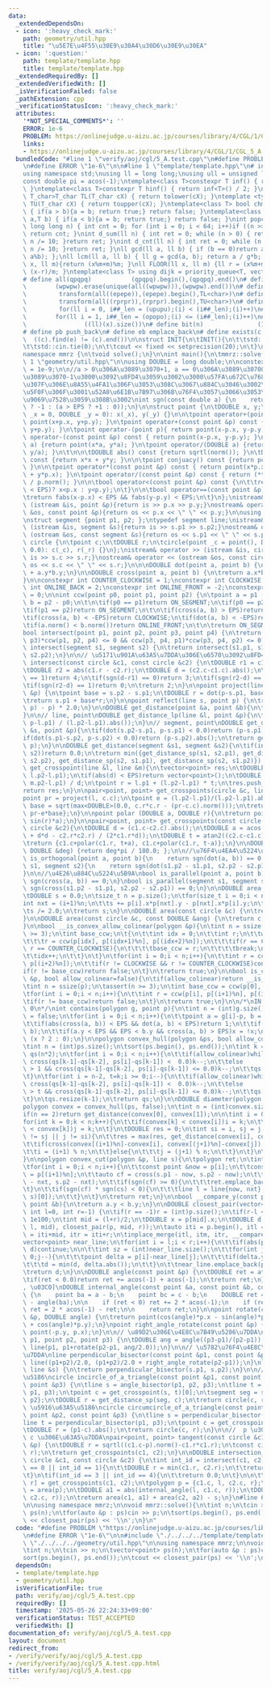 ```yaml
---
data:
  _extendedDependsOn:
  - icon: ':heavy_check_mark:'
    path: geometry/util.hpp
    title: "\u5E7E\u4F55\u30E9\u30A4\u30D6\u30E9\u30EA"
  - icon: ':question:'
    path: template/template.hpp
    title: template/template.hpp
  _extendedRequiredBy: []
  _extendedVerifiedWith: []
  _isVerificationFailed: false
  _pathExtension: cpp
  _verificationStatusIcon: ':heavy_check_mark:'
  attributes:
    '*NOT_SPECIAL_COMMENTS*': ''
    ERROR: 1e-6
    PROBLEM: https://onlinejudge.u-aizu.ac.jp/courses/library/4/CGL/1/CGL_5_A
    links:
    - https://onlinejudge.u-aizu.ac.jp/courses/library/4/CGL/1/CGL_5_A
  bundledCode: "#line 1 \"verify/aoj/cgl/5_A.test.cpp\"\n#define PROBLEM \"https://onlinejudge.u-aizu.ac.jp/courses/library/4/CGL/1/CGL_5_A\"\
    \n#define ERROR \"1e-6\"\n\n#line 1 \"template/template.hpp\"\n# include <bits/stdc++.h>\n\
    using namespace std;\nusing ll = long long;\nusing ull = unsigned long long;\n\
    const double pi = acos(-1);\ntemplate<class T>constexpr T inf() { return ::std::numeric_limits<T>::max();\
    \ }\ntemplate<class T>constexpr T hinf() { return inf<T>() / 2; }\ntemplate <typename\
    \ T_char>T_char TL(T_char cX) { return tolower(cX); }\ntemplate <typename T_char>T_char\
    \ TU(T_char cX) { return toupper(cX); }\ntemplate<class T> bool chmin(T& a,T b)\
    \ { if(a > b){a = b; return true;} return false; }\ntemplate<class T> bool chmax(T&\
    \ a,T b) { if(a < b){a = b; return true;} return false; }\nint popcnt(unsigned\
    \ long long n) { int cnt = 0; for (int i = 0; i < 64; i++)if ((n >> i) & 1)cnt++;\
    \ return cnt; }\nint d_sum(ll n) { int ret = 0; while (n > 0) { ret += n % 10;\
    \ n /= 10; }return ret; }\nint d_cnt(ll n) { int ret = 0; while (n > 0) { ret++;\
    \ n /= 10; }return ret; }\nll gcd(ll a, ll b) { if (b == 0)return a; return gcd(b,\
    \ a%b); };\nll lcm(ll a, ll b) { ll g = gcd(a, b); return a / g*b; };\nll MOD(ll\
    \ x, ll m){return (x%m+m)%m; }\nll FLOOR(ll x, ll m) {ll r = (x%m+m)%m; return\
    \ (x-r)/m; }\ntemplate<class T> using dijk = priority_queue<T, vector<T>, greater<T>>;\n\
    # define all(qpqpq)           (qpqpq).begin(),(qpqpq).end()\n# define UNIQUE(wpwpw)\
    \        (wpwpw).erase(unique(all((wpwpw))),(wpwpw).end())\n# define LOWER(epepe)\
    \         transform(all((epepe)),(epepe).begin(),TL<char>)\n# define UPPER(rprpr)\
    \         transform(all((rprpr)),(rprpr).begin(),TU<char>)\n# define rep(i,upupu)\
    \         for(ll i = 0, i##_len = (upupu);(i) < (i##_len);(i)++)\n# define reps(i,opopo)\
    \        for(ll i = 1, i##_len = (opopo);(i) <= (i##_len);(i)++)\n# define len(x)\
    \                ((ll)(x).size())\n# define bit(n)               (1LL << (n))\n\
    # define pb push_back\n# define eb emplace_back\n# define exists(c, e)       \
    \  ((c).find(e) != (c).end())\n\nstruct INIT{\n\tINIT(){\n\t\tstd::ios::sync_with_stdio(false);\n\
    \t\tstd::cin.tie(0);\n\t\tcout << fixed << setprecision(20);\n\t}\n}INIT;\n\n\
    namespace mmrz {\n\tvoid solve();\n}\n\nint main(){\n\tmmrz::solve();\n}\n#line\
    \ 1 \"geometry/util.hpp\"\n\nusing DOUBLE = long double;\n\nconstexpr DOUBLE EPS\
    \ = 1e-9;\n\n//a > 0\u306A\u3089\u3070+1, a == 0\u306A\u3089\u30700, a < 0\u306A\
    \u3089\u3070-1\u3000\u3092\u8FD4\u3059\u3002\u3000\u57FA\u672C\u7684\u306BEPS\u8FBC\
    \u307F\u306E\u8A55\u4FA1\u306F\u3053\u308C\u3067\u884C\u3046\u3002\n//\u4E0D\u7B49\
    \u5F0F\u306F\u3001\u52A0\u6E1B\u7B97\u306B\u76F4\u3057\u3066\u3053\u308C\u306B\
    \u9069\u7528\u3059\u308B\u3002\nint sgn(const double a) {\n    return (a < -EPS\
    \ ? -1 : (a > EPS ? +1 : 0));\n}\n\nstruct point {\n\tDOUBLE x, y;\n\n\tpoint(DOUBLE\
    \ _x = 0, DOUBLE _y = 0): x(_x), y(_y) {}\n\n\tpoint operator+(point p){ return\
    \ point(x+p.x, y+p.y); }\n\tpoint operator+(const point &p) const { return point(x+p.x,\
    \ y+p.y); }\n\tpoint operator-(point p){ return point(x-p.x, y-p.y); }\n\tpoint\
    \ operator-(const point &p) const { return point(x-p.x, y-p.y); }\n\tpoint operator*(DOUBLE\
    \ a) {return point(x*a, y*a); }\n\tpoint operator/(DOUBLE a) {return point(x/a,\
    \ y/a); }\n\t\n\n\tDOUBLE abs() const {return sqrtl(norm()); }\n\tDOUBLE norm()\
    \ const {return x*x + y*y; }\n\n\tpoint conjuacy() const {return point(x, -y);\
    \ }\n\n\tpoint operator*(const point &p) const { return point(x*p.x - y*p.y, x*p.y\
    \ + y*p.x); }\n\tpoint operator/(const point &p) const { return (*this * p.conjuacy())\
    \ / p.norm(); }\n\n\tbool operator<(const point &p) const {\n\t\treturn (not (fabs(x-p.x)\
    \ < EPS)? x<p.x : y<p.y);\n\t}\n\n\tbool operator==(const point &p) const {\n\t\
    \treturn fabs(x-p.x) < EPS && fabs(y-p.y) < EPS;\n\t}\n};\nistream& operator >>\
    \ (istream &is, point &p){return is >> p.x >> p.y;}\nostream& operator << (ostream\
    \ &os, const point &p){return os << p.x << \" \" << p.y;}\n\nusing polygon = vector<point>;\n\
    \nstruct segment {point p1, p2; };\ntypedef segment line;\nistream& operator >>\
    \ (istream &is, segment &s){return is >> s.p1 >> s.p2;}\nostream& operator <<\
    \ (ostream &os, const segment &s){return os << s.p1 << \" \" << s.p2;}\n\n\nstruct\
    \ circle {\n\tpoint c;\n\tDOUBLE r;\n\tcircle(point _c = point(), DOUBLE _r =\
    \ 0.0): c(_c), r(_r) {}\n};\nistream& operator >> (istream &is, circle &s){return\
    \ is >> s.c >> s.r;}\nostream& operator << (ostream &os, const circle &s){return\
    \ os << s.c << \" \" << s.r;}\n\n\nDOUBLE dot(point a, point b) {\n\treturn a.x*b.x\
    \ + a.y*b.y;\n}\n\nDOUBLE cross(point a, point b) {\n\treturn a.x*b.y - a.y*b.x;\n\
    }\n\nconstexpr int COUNTER_CLOCKWISE = 1;\nconstexpr int CLOCKWISE = -1;\nconstexpr\
    \ int ONLINE_BACK = 2;\nconstexpr int ONLINE_FRONT = -2;\nconstexpr int ON_SEGMENT\
    \ = 0;\n\nint ccw(point p0, point p1, point p2) {\n\tpoint a = p1 - p0;\n\tpoint\
    \ b = p2 - p0;\n\t\n\tif(p0 == p1)return ON_SEGMENT;\n\tif(p0 == p2)return ON_SEGMENT;\n\
    \tif(p1 == p2)return ON_SEGMENT;\n\t\n\tif(cross(a, b) > EPS)return COUNTER_CLOCKWISE;\n\
    \tif(cross(a, b) < -EPS)return CLOCKWISE;\n\tif(dot(a, b) < -EPS)return ONLINE_BACK;\n\
    \tif(a.norm() < b.norm())return ONLINE_FRONT;\n\t\n\treturn ON_SEGMENT;\n}\n\n\
    bool intersect(point p1, point p2, point p3, point p4) {\n\treturn (ccw(p1, p2,\
    \ p3)*ccw(p1, p2, p4) <= 0 && ccw(p3, p4, p1)*ccw(p3, p4, p2) <= 0);\n}\n\nbool\
    \ intersect(segment s1, segment s2) {\n\treturn intersect(s1.p1, s1.p2, s2.p1,\
    \ s2.p2);\n}\n\n// \u5171\u901A\u63A5\u7DDA\u306E\u6570\u3092\u8FD4\u3059\nint\
    \ intersect(const circle &c1, const circle &c2) {\n\tDOUBLE r1 = c1.r + c2.r;\n\
    \tDOUBLE r2 = abs(c1.r - c2.r);\n\tDOUBLE d = (c2.c-c1.c).abs();\n\tif(sgn(d-r1)\
    \ == 1)return 4;\n\tif(sgn(d-r1) == 0)return 3;\n\tif(sgn(r2-d) == 0)return 1;\n\
    \tif(sgn(r2-d) == 1)return 0;\n\treturn 2;\n}\n\npoint project(line &s, point\
    \ &p) {\n\tpoint base = s.p2 - s.p1;\n\tDOUBLE r = dot(p-s.p1, base) / base.norm();\n\
    \treturn s.p1 + base*r;\n}\n\npoint reflect(line s, point p) {\n\treturn p + (project(s,\
    \ p) - p) * 2.0;\n}\n\nDOUBLE get_distance(point &a, point &b){\n\treturn (a-b).abs();\n\
    }\n\n// line, point\nDOUBLE get_distance_lp(line &l, point &p){\n\treturn abs(cross(l.p2-l.p1,\
    \ p-l.p1) / (l.p2-l.p1).abs());\n}\n// segment, point\nDOUBLE get_distance_sp(segment\
    \ &s, point &p){\n\tif(dot(s.p2-s.p1, p-s.p1) < 0.0)return (p-s.p1).abs();\n\t\
    if(dot(s.p1-s.p2, p-s.p2) < 0.0)return (p-s.p2).abs();\n\treturn get_distance_lp(s,\
    \ p);\n}\n\nDOUBLE get_distance(segment &s1, segment &s2){\n\tif(intersect(s1,\
    \ s2))return 0.0;\n\treturn min({get_distance_sp(s1, s2.p1), get_distance_sp(s1,\
    \ s2.p2), get_distance_sp(s2, s1.p1), get_distance_sp(s2, s1.p2)});\n}\n\nvector<point>\
    \ get_crosspoint(line &l, line &m){\n\tvector<point> res;\n\tDOUBLE d = cross(m.p2-m.p1,\
    \ l.p2-l.p1);\n\tif(abs(d) < EPS)return vector<point>();\n\tDOUBLE t = cross(m.p2-m.p1,\
    \ m.p2-l.p1) / d;\n\tpoint r = l.p1 + (l.p2-l.p1) * t;\n\tres.push_back(r);\n\t\
    return res;\n}\n\npair<point, point> get_crosspoints(circle &c, line &l){\n\t\
    point pr = project(l, c.c);\n\tpoint e = (l.p2-l.p1)/(l.p2-l.p1).abs();\n\tDOUBLE\
    \ base = sqrt(max<DOUBLE>(0.0, c.r*c.r - (pr-c.c).norm()));\n\treturn {pr+e*base,\
    \ pr-e*base};\n}\n\npoint polar (DOUBLE a, DOUBLE r){\n\treturn point(cos(r)*a,\
    \ sin(r)*a);\n}\n\npair<point, point> get_crosspoints(const circle &c1, const\
    \ circle &c2){\n\tDOUBLE d = (c1.c-c2.c).abs();\n\tDOUBLE a = acos((c1.r*c1.r\
    \ + d*d - c2.r*c2.r) / (2*c1.r*d));\n\tDOUBLE t = atan2((c2.c-c1.c).y, (c2.c-c1.c).x);\n\
    \treturn {c1.c+polar(c1.r, t+a), c1.c+polar(c1.r, t-a)};\n}\n\nDOUBLE deg_to_rad(const\
    \ DOUBLE &deg) {return deg*pi / 180.0; };\n\n//\u76F4\u4EA4\u5224\u5B9A\nbool\
    \ is_orthogonal(point a, point b){\n    return sgn(dot(a, b)) == 0;\n}\nbool is_orthogonal(segment\
    \ s1, segment s2){\n    return sgn(dot(s1.p2 - s1.p1, s2.p2 - s2.p1)) == 0;\n\
    }\n\n//\u4E26\u884C\u5224\u5B9A\nbool is_parallel(point a, point b){\n    return\
    \ sgn(cross(a, b)) == 0;\n}\nbool is_parallel(segment s1, segment s2){\n    return\
    \ sgn(cross(s1.p2 - s1.p1, s2.p2 - s2.p1)) == 0;\n}\n\nDOUBLE area(polygon &p){\n\
    \tDOUBLE s = 0.0;\n\tsize_t n = p.size();\n\tfor(size_t i = 0;i < n;i++){\n\t\t\
    int nxt = (i+1)%n;\n\t\ts += p[i].x*p[nxt].y - p[nxt].x*p[i].y;\n\t}\n\ts = abs(s);\n\
    \ts /= 2.0;\n\treturn s;\n}\n\nDOUBLE area(const circle &c) {\n\treturn c.r*c.r*acos(-1);\n\
    }\n\nDOUBLE area(const circle &c, const DOUBLE &ang) {\n\treturn c.r*c.r*acos(-1)*ang/(acos(-1)+acos(-1));\n\
    }\n\nbool __is_convex_allow_colinear(polygon &p){\n\tint n = ssize(p);\n\tassert(n\
    \ >= 3);\n\tint base_ccw;\n\t{\n\t\tint idx = 0;\n\t\tint r;\n\t\twhile(true){\n\
    \t\t\tr = ccw(p[idx], p[(idx+1)%n], p[(idx+2)%n]);\n\t\t\tif(r == CLOCKWISE ||\
    \ r == COUNTER_CLOCKWISE){\n\t\t\t\tbase_ccw = r;\n\t\t\t\tbreak;\n\t\t\t}\n\t\
    \t\tidx++;\n\t\t}\n\t}\n\tfor(int i = 0;i < n;i++){\n\t\tint r = ccw(p[i], p[(i+1)%n],\
    \ p[(i+2)%n]);\n\t\tif(r != CLOCKWISE && r != COUNTER_CLOCKWISE)continue;\n\t\t\
    if(r != base_ccw)return false;\n\t}\n\treturn true;\n}\n\nbool is_convex(polygon\
    \ &p, bool allow_colinear=false){\n\tif(allow_colinear)return __is_convex_allow_colinear(p);\n\
    \tint n = ssize(p);\n\tassert(n >= 3);\n\tint base_ccw = ccw(p[0], p[1], p[2]);\n\
    \tfor(int i = 0;i < n;i++){\n\t\tint r = ccw(p[i], p[(i+1)%n], p[(i+2)%n]);\n\t\
    \tif(r != base_ccw)return false;\n\t}\n\treturn true;\n}\n\n/*\nIN 2\nON 1\nOUT\
    \ 0\n*/\nint contains(polygon g, point p){\n\tint n = (int)g.size();\n\tbool x\
    \ = false;\n\tfor(int i = 0;i < n;i++){\n\t\tpoint a = g[i]-p, b = g[(i+1)%n]-p;\n\
    \t\tif(abs(cross(a, b)) < EPS && dot(a, b) < EPS)return 1;\n\t\tif(a.y > b.y)swap(a,\
    \ b);\n\t\tif(a.y < EPS && EPS < b.y && cross(a, b) > EPS)x = !x;\n\t}\n\treturn\
    \ (x ? 2 : 0);\n}\n\npolygon convex_hull(polygon &ps, bool allow_colinear=false){\n\
    \tint n = (int)ps.size();\n\tsort(ps.begin(), ps.end());\n\tint k = 0;\n\tpolygon\
    \ qs(n*2);\n\tfor(int i = 0;i < n;i++){\n\t\tif(allow_colinear)while(k > 1 &&\
    \ cross(qs[k-1]-qs[k-2], ps[i]-qs[k-1]) <  0.0)k--;\n\t\telse              while(k\
    \ > 1 && cross(qs[k-1]-qs[k-2], ps[i]-qs[k-1]) <= 0.0)k--;\n\t\tqs[k++] = ps[i];\n\
    \t}\n\tfor(int i = n-2, t=k;i >= 0;i--){\n\t\tif(allow_colinear)while(k > t &&\
    \ cross(qs[k-1]-qs[k-2], ps[i]-qs[k-1]) <  0.0)k--;\n\t\telse              while(k\
    \ > t && cross(qs[k-1]-qs[k-2], ps[i]-qs[k-1]) <= 0.0)k--;\n\t\tqs[k++] = ps[i];\n\
    \t}\n\tqs.resize(k-1);\n\treturn qs;\n}\n\nDOUBLE diameter(polygon &ps) {\n\t\
    polygon convex = convex_hull(ps, false);\n\tint n = (int)convex.size();\n\n\t\
    if(n == 2)return get_distance(convex[0], convex[1]);\n\n\tint i = 0, j = 0;\n\t\
    for(int k = 0;k < n;k++){\n\t\tif(convex[k] < convex[i])i = k;\n\t\tif(convex[j]\
    \ < convex[k])j = k;\n\t}\n\tDOUBLE res = 0;\n\tint si = i, sj = j;\n\twhile(i\
    \ != sj || j != si){\n\t\tres = max(res, get_distance(convex[i], convex[j]));\n\
    \t\tif(cross(convex[(i+1)%n]-convex[i], convex[(j+1)%n]-convex[j]) < 0.0){\n\t\
    \t\ti = (i+1) % n;\n\t\t}else{\n\t\t\tj = (j+1) % n;\n\t\t}\n\t}\n\treturn res;\n\
    }\n\npolygon convex_cut(polygon &p, line s){\n\tpolygon ret;\n\tint n = (int)p.size();\n\
    \tfor(int i = 0;i < n;i++){\n\t\tconst point &now = p[i];\n\t\tconst point &nxt\
    \ = p[(i+1)%n];\n\t\tauto cf = cross(s.p1 - now, s.p2 - now);\n\t\tauto cs = cross(s.p1\
    \ - nxt, s.p2 - nxt);\n\t\tif(sgn(cf) >= 0){\n\t\t\tret.emplace_back(now);\n\t\
    \t}\n\t\tif(sgn(cf) * sgn(cs) < 0){\n\t\t\tline l = line{now, nxt};\n\t\t\tret.emplace_back(get_crosspoint(l,\
    \ s)[0]);\n\t\t}\n\t}\n\treturn ret;\n}\n\nbool __compare_y(const point &a, const\
    \ point &b){\n\treturn a.y < b.y;\n}\n\nDOUBLE closest_pair(vector<point> &p,\
    \ int l=0, int r=-1) {\n\tif(r == -1)r = (int)p.size();\n\tif(r-l <= 1)return\
    \ 1e100;\n\tint mid = (l+r)/2;\n\tDOUBLE x = p[mid].x;\n\tDOUBLE d = min(closest_pair(p,\
    \ l, mid), closest_pair(p, mid, r));\n\tauto iti = p.begin(), itl =iti+l, itm\
    \ = iti+mid, itr = iti+r;\n\tinplace_merge(itl, itm, itr, __compare_y);\n\n\t\
    vector<point> near_line;\n\tfor(int i = l;i < r;i++){\n\t\tif(abs(p[i].x-x) >=\
    \ d)continue;\n\n\t\tint sz = (int)near_line.size();\n\t\tfor(int j = sz-1;j >=\
    \ 0;j--){\n\t\t\tpoint delta = p[i]-near_line[j];\n\t\t\tif(delta.y >= d)break;\n\
    \t\t\td = min(d, delta.abs());\n\t\t}\n\t\tnear_line.emplace_back(p[i]);\n\t}\n\
    \treturn d;\n}\n\nDOUBLE angle(const point &p) {\n\tDOUBLE ret = atan2(p.y, p.x);\n\
    \tif(ret < 0.0)return ret += acos(-1) + acos(-1);\n\treturn ret;\n}\n\n// [-\u03C0\
    , \u03C0]\nDOUBLE internal_angle(const point &a, const point &b, const point &c)\
    \ {\n    point ba = a - b;\n    point bc = c - b;\n    DOUBLE ret = angle(bc)\
    \ - angle(ba);\n\n    if (ret < 0) ret += 2 * acos(-1);\n    if (ret > acos(-1))\
    \ ret = 2 * acos(-1) - ret;\n\n    return ret;\n}\n\npoint rotate(const point\
    \ &p, DOUBLE angle) {\n\treturn point(cos(angle)*p.x - sin(angle)*p.y, sin(angle)*p.x\
    \ + cos(angle)*p.y);\n}\npoint right_angle_rotate(const point &p) {\n\treturn\
    \ point(-p.y, p.x);\n}\n\n// \u89D2\u306E\u4E8C\u7B49\u5206\u7DDA\nline angle_bisector(point\
    \ p1, point p2, point p3) {\n\tDOUBLE ang = angle((p3-p1)/(p2-p1));\n\treturn\
    \ line(p1, p1+rotate(p2-p1, ang/2.0));\n}\n\n// \u5782\u76F4\u4E8C\u7B49\u5206\
    \u7DDA\nline perpendicular_bisector(const point &p1, const point &p2) {\n\treturn\
    \ line((p1+p2)/2.0, (p1+p2)/2.0 + right_angle_rotate(p2-p1));\n}\nline perpendicular_bisector(const\
    \ line &s) {\n\treturn perpendicular_bisector(s.p1, s.p2);\n}\n\n// \u5185\u63A5\
    \u5186\ncircle incircle_of_a_triangle(const point &p1, const point &p2, const\
    \ point &p3) {\n\tline s = angle_bisector(p1, p2, p3);\n\tline t = angle_bisector(p2,\
    \ p1, p3);\n\tpoint c = get_crosspoint(s, t)[0];\n\tsegment seg = segment{p1,\
    \ p2};\n\tDOUBLE r = get_distance_sp(seg, c);\n\treturn circle(c, r);\n}\n\n//\
    \ \u5916\u63A5\u5186\ncircle circumcircle_of_a_triangle(const point &p1, const\
    \ point &p2, const point &p3) {\n\tline s = perpendicular_bisector(p1, p2);\n\t\
    line t = perpendicular_bisector(p1, p3);\n\tpoint c = get_crosspoint(s, t)[0];\n\
    \tDOUBLE r = (p1-c).abs();\n\treturn circle(c, r);\n}\n\n//  p \u3092\u901A\u308B\
    \ c \u306E\u63A5\u7DDA\npair<point, point> tangent(const circle &c1, const point\
    \ &p) {\n\tDOUBLE r = sqrtl((c1.c-p).norm()-c1.r*c1.r);\n\tconst circle c2(p,\
    \ r);\n\treturn get_crosspoints(c1, c2);\n}\n\nDOUBLE intersection_of_areas(const\
    \ circle &c1, const circle &c2) {\n\tint int_id = intersect(c1, c2);\n\tif(int_id\
    \ == 0 || int_id == 1){\n\t\tDOUBLE r = min(c1.r, c2.r);\n\t\treturn r*r*acos(-1);\n\
    \t}\n\tif(int_id == 3 || int_id == 4){\n\t\treturn 0.0;\n\t}\n\n\t\n\tauto [l,\
    \ r] = get_crosspoints(c1, c2);\n\tpolygon p = {c1.c, l, c2.c, r};\n\tDOUBLE s\
    \ = area(p);\n\tDOUBLE a1 = abs(internal_angle(l, c1.c, r));\n\tDOUBLE a2 = abs(internal_angle(l,\
    \ c2.c, r));\n\treturn area(c1, a1) + area(c2, a2) - s;\n}\n#line 6 \"verify/aoj/cgl/5_A.test.cpp\"\
    \n\nusing namespace mmrz;\n\nvoid mmrz::solve(){\n\tint n;\n\tcin >> n;\n\tvector<point>\
    \ ps(n);\n\tfor(auto &p : ps)cin >> p;\n\tsort(ps.begin(), ps.end());\n\tcout\
    \ << closest_pair(ps) << '\\n';\n}\n"
  code: "#define PROBLEM \"https://onlinejudge.u-aizu.ac.jp/courses/library/4/CGL/1/CGL_5_A\"\
    \n#define ERROR \"1e-6\"\n\n#include \"./../../../template/template.hpp\"\n#include\
    \ \"./../../../geometry/util.hpp\"\n\nusing namespace mmrz;\n\nvoid mmrz::solve(){\n\
    \tint n;\n\tcin >> n;\n\tvector<point> ps(n);\n\tfor(auto &p : ps)cin >> p;\n\t\
    sort(ps.begin(), ps.end());\n\tcout << closest_pair(ps) << '\\n';\n}\n"
  dependsOn:
  - template/template.hpp
  - geometry/util.hpp
  isVerificationFile: true
  path: verify/aoj/cgl/5_A.test.cpp
  requiredBy: []
  timestamp: '2025-05-26 22:24:33+09:00'
  verificationStatus: TEST_ACCEPTED
  verifiedWith: []
documentation_of: verify/aoj/cgl/5_A.test.cpp
layout: document
redirect_from:
- /verify/verify/aoj/cgl/5_A.test.cpp
- /verify/verify/aoj/cgl/5_A.test.cpp.html
title: verify/aoj/cgl/5_A.test.cpp
---
```

